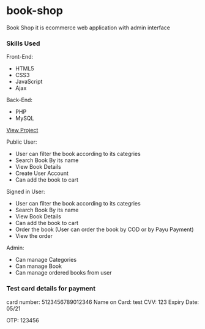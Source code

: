 # book-shop
Book Shop it is ecommerce web application with admin interface

### Skills Used

Front-End:

 - HTML5 
 - CSS3 
 - JavaScript
 - Ajax

Back-End:

- PHP
- MySQL

[View Project](https://kumarishwetha.com/book-shop/)

Public User:

- User can filter the book according to its categries
- Search Book By its name 
- View Book Details 
- Create User Account
- Can add the book to cart


Signed in User:

- User can filter the book according to its categries
- Search Book By its name 
- View Book Details 
- Can add the book to cart
- Order the book (User can order the book by COD or by Payu Payment)
- View the order

Admin:

-  Can manage Categories
-  Can manage Book
-  Can manage ordered books from user

### Test card details for payment
card number: 5123456789012346
Name on Card: test
CVV: 123
Expiry Date: 05/21

OTP: 123456



